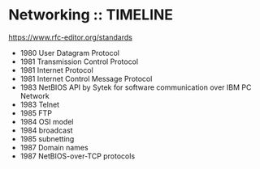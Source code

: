 # Networking :: TIMELINE

https://www.rfc-editor.org/standards

- 1980 User Datagram Protocol
- 1981 Transmission Control Protocol
- 1981 Internet Protocol
- 1981 Internet Control Message Protocol
- 1983 NetBIOS API by Sytek for software communication over IBM PC Network
- 1983 Telnet
- 1985 FTP
- 1984 OSI model
- 1984 broadcast
- 1985 subnetting
- 1987 Domain names
- 1987 NetBIOS-over-TCP protocols

